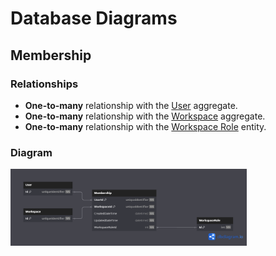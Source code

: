 # Database Diagrams

## Membership

### Relationships

- **One-to-many** relationship with the [User](../../domain/aggregates/Aggregate.User.md) aggregate.
- **One-to-many** relationship with the [Workspace](../../domain/aggregates/Aggregate.Workspace.md) aggregate.
- **One-to-many** relationship with the [Workspace Role](../../domain/entities/Entity.WorkspaceRole.md) entity.

### Diagram

<img src="../../images/domain/diagrams/entities/diagram.membership.png" alt="Membership Diagram" width="75%"/>
